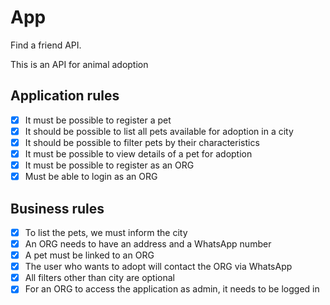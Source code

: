 # App

Find a friend API.

This is an API for animal adoption

## Application rules

- [x] It must be possible to register a pet
- [x] It should be possible to list all pets available for adoption in a city
- [x] It should be possible to filter pets by their characteristics
- [x] It must be possible to view details of a pet for adoption
- [x] It must be possible to register as an ORG
- [x] Must be able to login as an ORG

## Business rules

- [x] To list the pets, we must inform the city
- [x] An ORG needs to have an address and a WhatsApp number
- [x] A pet must be linked to an ORG
- [x] The user who wants to adopt will contact the ORG via WhatsApp
- [x] All filters other than city are optional
- [x] For an ORG to access the application as admin, it needs to be logged in